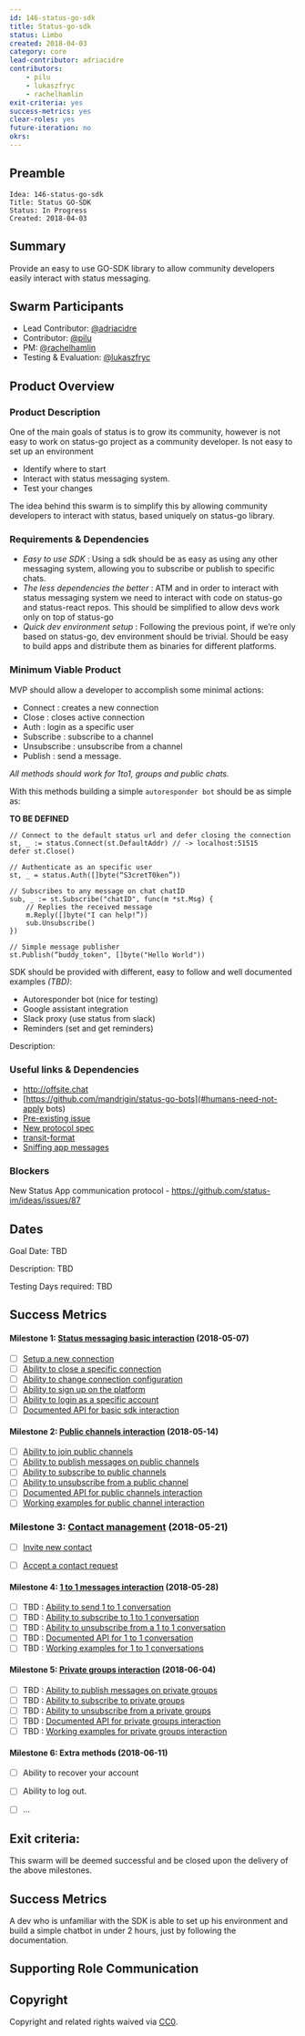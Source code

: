 ```yaml
---
id: 146-status-go-sdk
title: Status-go-sdk
status: Limbo
created: 2018-04-03
category: core
lead-contributor: adriacidre
contributors:
    - pilu
    - lukaszfryc
    - rachelhamlin
exit-criteria: yes
success-metrics: yes
clear-roles: yes
future-iteration: no
okrs:
---
```


## Preamble

    Idea: 146-status-go-sdk
    Title: Status GO-SDK
    Status: In Progress
    Created: 2018-04-03


## Summary

Provide an easy to use GO-SDK library to allow community developers easily interact with status messaging.


## Swarm Participants
- Lead Contributor: [@adriacidre](https://github.com/adriacidre)
- Contributor: [@pilu](https://github.com/pilu)
- PM: [@rachelhamlin](https://github.com/rachelhamlin)
- Testing & Evaluation: [@lukaszfryc](https://github.com/lukaszfryc)


## Product Overview

### Product Description

One of the main goals of status is to grow its community, however is not easy to work on status-go project as a community developer.
Is not easy to set up an environment

- Identify where to start
- Interact with status messaging system.
- Test your changes

The idea behind this swarm is to simplify this by allowing community developers to interact with status, based uniquely on status-go library.

### Requirements & Dependencies

- *Easy to use SDK* : Using a sdk should be as easy as using any other messaging system, allowing you to subscribe or publish to specific chats.
- *The less dependencies the better* : ATM and in order to interact with status messaging system we need to interact with code on status-go and status-react repos. This should be simplified to allow devs work only on top of status-go
- *Quick dev environment setup* : Following the previous point, if we’re only based on status-go, dev environment should be trivial. Should be easy to build apps and distribute them as binaries for different platforms.


### Minimum Viable Product

MVP should allow a developer to accomplish some minimal actions:

- Connect : creates a new connection
- Close : closes active connection
- Auth : login as a specific user
- Subscribe : subscribe to a channel
- Unsubscribe : unsubscribe from a channel
- Publish : send a message.

_All methods should work for 1to1, groups and public chats._

With this methods building a simple `autoresponder bot` should be as simple as:

**TO BE DEFINED**
```
// Connect to the default status url and defer closing the connection
st, _ := status.Connect(st.DefaultAddr) // -> localhost:51515
defer st.Close()

// Authenticate as an specific user
st, _ = status.Auth([]byte(“S3cretT0ken”))

// Subscribes to any message on chat chatID
sub, _ := st.Subscribe("chatID", func(m *st.Msg) {
    // Replies the received message
    m.Reply([]byte("I can help!”))
    sub.Unsubscribe()
})

// Simple message publisher
st.Publish(“buddy_token", []byte("Hello World"))

```

SDK should be provided with different, easy to follow and well documented examples _(TBD)_:

- Autoresponder bot (nice for testing)
- Google assistant integration
- Slack proxy (use status from slack)
- Reminders (set and get reminders)

Description: <!-- Description of Deliverables-->

### Useful links & Dependencies

- http://offsite.chat
- [https://github.com/mandrigin/status-go-bots](#humans-need-not-apply bots)
- [Pre-existing issue](https://github.com/status-im/ideas/issues/131)
- [New protocol spec](https://docs.google.com/document/d/1Qh2h07T_qepzEJ7IytmxwIdQAOsGHrvhXwZxuZtbwgc/edit#)
- [transit-format](https://github.com/cognitect/transit-format)
- [Sniffing app messages](howto_Sniffing_app_messages.md)


### Blockers
New Status App communication protocol - https://github.com/status-im/ideas/issues/87

## Dates
Goal Date: TBD

Description: TBD

Testing Days required: TBD

## Success Metrics

#### Milestone 1: [Status messaging basic interaction](BasicSDK.md) (2018-05-07)
  - [ ] [Setup a new connection](BasicSDK.md#setup-a-new-connection)
  - [ ] [Ability to close a specific connection](BasicSDK.md#ability-to-close-a-specific-connection)
  - [ ] [Ability to change connection configuration](BasicSDK.md#ability-to-change-connection-configuration)
  - [ ] [Ability to sign up on the platform](BasicSDK.md#ability-to-sign-up-on-the-platform)
  - [ ] [Ability to login as a specific account](BasicSDK.md#ability-to-login-as-a-specific-account)
  - [ ] [Documented API for basic sdk interaction](BasicSDK.md#documented-api-for-basic-sdk-interaction)

#### Milestone 2: [Public channels interaction](PublicChannels.md) (2018-05-14)
  - [ ] [Ability to join public channels](PublicChannels.md#ability-to-join-public-channels)
  - [ ] [Ability to publish messages on public channels](PublicChannels.md#ability-to-publish-messages-on-public-channels)
  - [ ] [Ability to subscribe to public channels](PublicChannels.md#ability-to-subscribe-to-publc-channels)
  - [ ] [Ability to unsubscribe from a public channel](PublicChannels.md#ability-to-unsubscribe-from-a-public-channel)
  - [ ] [Documented API for public channels interaction](PublicChannels.md#documented-api-for-public-channels-interaction)
  - [ ] [Working examples for public channel interaction](PublicChannels.md#working-examples-for-public-channel-interaction)

### Milestone 3: [Contact management](ContactManagement.md) (2018-05-21)
  - [ ] [Invite new contact](ContactManagement.md#invite-new-contact)
  - [ ] [Accept a contact request](ContactManagement.md#accept-contact-request)


#### Milestone 4: [1 to 1 messages interaction](1to1Channels.md) (2018-05-28)
  - [ ] TBD : [Ability to send 1 to 1 conversation](1to1Channels.md#ability-to-send-1-to-1-conversation)
  - [ ] TBD : [Ability to subscribe to 1 to 1 conversation](1to1Channels.md#ability-to-subscribe-1-to-1-conversation)
  - [ ] TBD : [Ability to unsubscribe from a 1 to 1 conversation](1to1Channels.md#ability-to-unsubscribe-1-to-1-conversation)
  - [ ] TBD : [Documented API for 1 to 1 conversation](1to1Channels.md#documented-api-for-1-to-1-conversations)
  - [ ] TBD : [Working examples for 1 to 1 conversations](1to1Channels.md#working-examples-for-1-to-1-conversations)

#### Milestone 5: [Private groups interaction](PrivateChannels.md) (2018-06-04)
  - [ ] TBD : [Ability to publish messages on private groups](PrivateChannels.md#ability-to-publish-messages-on-private-groups)
  - [ ] TBD : [Ability to subscribe to private groups](PrivateChannels.md#ability-to-subscribe-to-private-groups)
  - [ ] TBD : [Ability to unsubscribe from a private groups](PrivateChannels.md#ability-to-unsubscribe-to-private-groups)
  - [ ] TBD : [Documented API for private groups interaction](PrivateChannels.md#documented-api-for-private-groups)
  - [ ] TBD : [Working examples for private groups interaction](PrivateChannels.md#working-examples-for-private-groups-interaction)

#### Milestone 6: Extra methods (2018-06-11)
  - [ ] Ability to recover your account
  - [ ] Ability to log out.
  - [ ] ...


## Exit criteria:

This swarm will be deemed successful and be closed upon the delivery of the above milestones.

## Success Metrics

A dev who is unfamiliar with the SDK is able to set up his environment and build a simple chatbot in under 2 hours, just by following the documentation.

## Supporting Role Communication
<!-- Once Requirements and Goals are fleshed out, then it should be communicated to supporting organelles if required -->

## Copyright
Copyright and related rights waived via [CC0](https://creativecommons.org/publicdomain/zero/1.0/).
